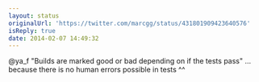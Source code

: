 ```yaml
---
layout: status
originalUrl: 'https://twitter.com/marcgg/status/431801909423640576'
isReply: true
date: 2014-02-07 14:49:32
---
```


@ya_f "Builds are marked good or bad depending on if the tests pass" … because there is no human errors possible in tests ^^
